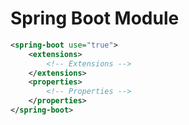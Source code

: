 # Spring Boot Module

```xml
<spring-boot use="true">
    <extensions>
        <!-- Extensions -->
    </extensions>
    <properties>
        <!-- Properties -->
    </properties>
</spring-boot>
```

